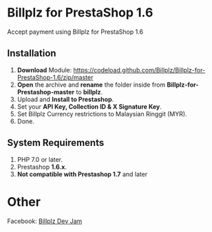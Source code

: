 # Billplz for PrestaShop 1.6
Accept payment using Billplz for PrestaShop 1.6

## Installation
1. **Download** Module: https://codeload.github.com/Billplz/Billplz-for-PrestaShop-1.6/zip/master
1. **Open** the archive and **rename** the folder inside from **Billplz-for-Prestashop-master** to **billplz**.
1. Upload and **Install to Prestashop**.
1. Set your **API Key, Collection ID & X Signature Key**.
1. Set Billplz Currency restrictions to Malaysian Ringgit (MYR).
1. Done.

## System Requirements
1. PHP 7.0 or later.
1. Prestashop **1.6.x**.
1. **Not compatible with Prestashop 1.7** and later

# Other
Facebook: [Billplz Dev Jam](https://www.facebook.com/groups/billplzdevjam/)
